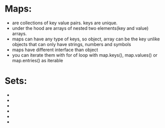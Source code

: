 # Maps:

* are collections of key value pairs. keys are unique.
* under the hood are arrays of nested two elements(key and value) arrays.
* maps can have any type of keys, so object, array can be the key unlike objects that can only have strings, numbers and symbols
* maps have different interface than object
* you can iterate them with for of loop with map.keys(), map.values() or map.entries() as iterable

# Sets:

* 
* 
* 
* 
* 
* 